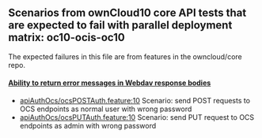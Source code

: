 ## Scenarios from ownCloud10 core API tests that are expected to fail with parallel deployment matrix: oc10-ocis-oc10

The expected failures in this file are from features in the owncloud/core repo.

#### [Ability to return error messages in Webdav response bodies](https://github.com/owncloud/ocis/issues/1293)

- [apiAuthOcs/ocsPOSTAuth.feature:10](https://github.com/owncloud/core/blob/master/tests/acceptance/features/apiAuthOcs/ocsPOSTAuth.feature#L10) Scenario: send POST requests to OCS endpoints as normal user with wrong password
- [apiAuthOcs/ocsPUTAuth.feature:10](https://github.com/owncloud/core/blob/master/tests/acceptance/features/apiAuthOcs/ocsPUTAuth.feature#L10) Scenario: send PUT request to OCS endpoints as admin with wrong password
